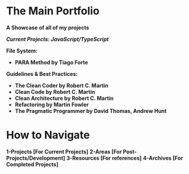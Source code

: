 # The Main Portfolio
**A Showcase of all of my projects**

***Current Projects: JavaScript/TypeScript***

**File System:**

- **PARA Method by Tiago Forte**

**Guidelines & Best Practices:**

 - **The Clean Coder by Robert C. Martin**
 - **Clean Code by Robert C. Martin**
 - **Clean Architecture by Robert C. Martin**
 - **Refactoring by Martin Fowler**
 - **The Pragmatic Programmer by David Thomas, Andrew Hunt**

# **How to Navigate**

**1-Projects [For Current Projects]**
**2-Areas [For Post-Projects/Development]**
**3-Resources [For references]**
**4-Archives [For Completed Projects]**




